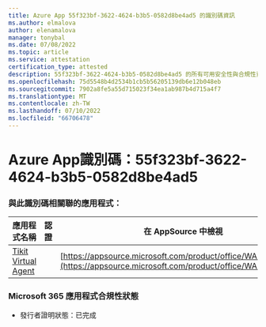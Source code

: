```yaml
---
title: Azure App 55f323bf-3622-4624-b3b5-0582d8be4ad5 的識別碼資訊
ms.author: elmalova
author: elenamalova
manager: tonybal
ms.date: 07/08/2022
ms.topic: article
ms.service: attestation
certification_type: attested
description: 55f323bf-3622-4624-b3b5-0582d8be4ad5 的所有可用安全性與合規性資訊。
ms.openlocfilehash: 75d5548b4d2534b1cb5b56205139db6e12b048eb
ms.sourcegitcommit: 7902a8fe5a55d715023f34ea1ab987b4d715a4f7
ms.translationtype: MT
ms.contentlocale: zh-TW
ms.lasthandoff: 07/10/2022
ms.locfileid: "66706478"
---
```

# <a name="azure-app-id-55f323bf-3622-4624-b3b5-0582d8be4ad5"></a>Azure App識別碼：55f323bf-3622-4624-b3b5-0582d8be4ad5


### <a name="apps-associated-with-this-id"></a>與此識別碼相關聯的應用程式：
| **應用程式名稱** | **認證** | **在 AppSource 中檢視** |
|--------------|---------------|-----------------------|
| [Tikit Virtual Agent](../forward/WA200004288.md) |  | [https://appsource.microsoft.com/product/office/WA200004288](https://appsource.microsoft.com/product/office/WA200004288) |

### <a name="microsoft-365-app-compliance-status"></a>Microsoft 365 應用程式合規性狀態
- 發行者證明狀態：已完成
